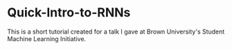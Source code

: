 # Quick-Intro-to-RNNs

This is a short tutorial created for a talk I gave at Brown University's Student Machine Learning Initiative.
